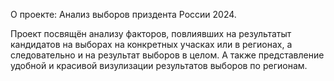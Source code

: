 О проекте: Анализ выборов приздента России 2024.

Проект посвящён анализу факторов, повлиявших на результатыт кандидатов на выборах на конкретных учасках или в регионах, а следовательно и на результат выборов в целом. А также представление удобной и красивой визулизации результатов выборов по регионам.
